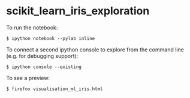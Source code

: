 scikit_learn_iris_exploration
=============================

To run the notebook:

    $ ipython notebook --pylab inline

To connect a second ipython console to explore from the command line (e.g. for debugging support):

    $ ipython console --existing

To see a preview:
    
    $ firefox visualisation_ml_iris.html

